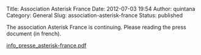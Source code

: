 Title: Association Asterisk France
Date: 2012-07-03 19:54
Author: quintana
Category: General
Slug: association-asterisk-france
Status: published

The association Asterisk France is continuing. Please reading the press
document (in french).

[info\_presse\_asterisk-france.pdf](/images/blog/info_presse_asterisk-france.pdf)

</p>

